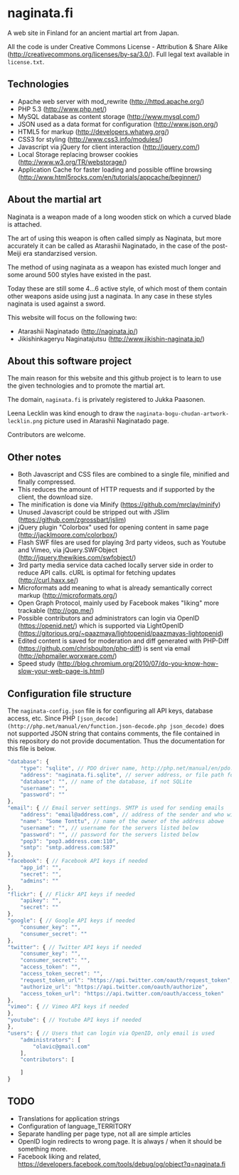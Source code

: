 naginata.fi
===========
A web site in Finland for an ancient martial art from Japan.

All the code is under Creative Commons License - Attribution & Share Alike (http://creativecommons.org/licenses/by-sa/3.0/). 
Full legal text available in `license.txt`.

Technologies
-------------
 * Apache web server with mod_rewrite (http://httpd.apache.org/)
 * PHP 5.3 (http://www.php.net/)
 * MySQL database as content storage (http://www.mysql.com/)
 * JSON used as a data format for configuration (http://www.json.org/)
 * HTML5 for markup (http://developers.whatwg.org/)
 * CSS3 for styling (http://www.css3.info/modules/)
 * Javascript via jQuery for client interaction (http://jquery.com/)
 * Local Storage replacing browser cookies (http://www.w3.org/TR/webstorage/)
 * Application Cache for faster loading and possible offline browsing (http://www.html5rocks.com/en/tutorials/appcache/beginner/)
 
About the martial art
---------------------
Naginata is a weapon made of a long wooden stick on which a curved blade is attached.

The art of using this weapon is often called simply as Naginata, but more accurately
it can be called as Atarashii Naginatado, in the case of the post-Meiji era standarzised 
version.

The method of using naginata as a weapon has existed much longer and some around 500 styles
have existed in the past.

Today these are still some 4...6 active style, of which most of them contain other weapons
aside using just a naginata. In any case in these styles naginata is used against a sword.

This website will focus on the following two:

 * Atarashii Naginatado (http://naginata.jp/)
 * Jikishinkageryu Naginatajutsu (http://www.jikishin-naginata.jp/)

About this software project
---------------------------
The main reason for this website and this github project is to learn to use the given
technologies and to promote the martial art.

The domain, `naginata.fi` is privately registered to Jukka Paasonen.

Leena Lecklin was kind enough to draw the `naginata-bogu-chudan-artwork-lecklin.png` picture used in 
Atarashii Naginatado page.

Contributors are welcome.

Other notes
-----------

 * Both Javascript and CSS files are combined to a single file, minified and finally compressed.
 * This reduces the amount of HTTP requests and if supported by the client, the download size.
 * The minification is done via Minify (https://github.com/mrclay/minify)
 * Unused Javascript could be stripped out with JSlim (https://github.com/zgrossbart/jslim)
 * jQuery plugin "Colorbox" used for opening content in same page (http://jacklmoore.com/colorbox/)
 * Flash SWF files are used for playing 3rd party videos, such as Youtube and Vimeo, via jQuery.SWFObject (http://jquery.thewikies.com/swfobject/)
 * 3rd party media service data cached locally server side in order to reduce API calls. cURL is optimal for fetching updates (http://curl.haxx.se/)
 * Microformats add meaning to what is already semantically correct markup (http://microformats.org/)
 * Open Graph Protocol, mainly used by Facebook makes "liking" more trackable (http://ogp.me/)
 * Possible contributors and administrators can login via OpenID (https://openid.net/) which is supported via LightOpenID (https://gitorious.org/~paazmaya/lightopenid/paazmayas-lightopenid)
 * Edited content is saved for moderation and diff generated with PHP-Diff (https://github.com/chrisboulton/php-diff) is sent via email (http://phpmailer.worxware.com/)
 * Speed study (http://blog.chromium.org/2010/07/do-you-know-how-slow-your-web-page-is.html)
 
Configuration file structure
----------------------------
The `naginata-config.json` file is for configuring all API keys, database access, etc. 
Since PHP `[json_decode](http://php.net/manual/en/function.json-decode.php json_decode)` does not supported
JSON string that contains comments, the file contained in this repository do not provide documentation. 
Thus the documentation for this file is below.

```js
"database": {
    "type": "sqlite", // PDO driver name, http://php.net/manual/en/pdo.getavailabledrivers.php
    "address": "naginata.fi.sqlite", // server address, or file path for SQLite, or 
    "database": "", // name of the database, if not SQLite
    "username": "",
    "password": ""
},
"email": { // Email server settings. SMTP is used for sending emails
    "address": "email@address.com", // address of the sender and who will get all copies
    "name": "Some Tonttu", // name of the owner of the address abowe
    "username": "", // username for the servers listed below
    "password": "", // password for the servers listed below
    "pop3": "pop3.address.com:110",
    "smtp": "smtp.address.com:587"
},
"facebook": { // Facebook API keys if needed
    "app_id": "",
    "secret": "",
    "admins": ""
},
"flickr": { // Flickr API keys if needed
    "apikey": "",
    "secret": ""
},
"google": { // Google API keys if needed
    "consumer_key": "",
    "consumer_secret": ""
},
"twitter": { // Twitter API keys if needed
    "consumer_key": "",
    "consumer_secret": "",
    "access_token": "",
    "access_token_secret": "",
    "request_token_url": "https://api.twitter.com/oauth/request_token",
    "authorize_url": "https://api.twitter.com/oauth/authorize",
    "access_token_url": "https://api.twitter.com/oauth/access_token"
},
"vimeo": { // Vimeo API keys if needed
},
"youtube": { // Youtube API keys if needed
},
"users": { // Users that can login via OpenID, only email is used
    "administrators": [
        "olavic@gmail.com"
    ],
    "contributors": [

    ]
}
```

TODO
----

 * Translations for application strings
 * Configuration of language_TERRITORY
 * Separate handling per page type, not all are simple articles
 * OpenID login redirects to wrong page. It is always / when it should be something more.
 * Facebook liking and related, https://developers.facebook.com/tools/debug/og/object?q=naginata.fi
 
 
 
 
